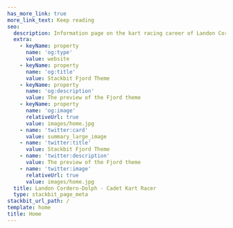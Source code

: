 ```yaml
---
has_more_link: true
more_link_text: Keep reading
seo:
  description: Information page on the kart racing career of Landon Cordero-Dolph
  extra:
    - keyName: property
      name: 'og:type'
      value: website
    - keyName: property
      name: 'og:title'
      value: Stackbit Fjord Theme
    - keyName: property
      name: 'og:description'
      value: The preview of the Fjord theme
    - keyName: property
      name: 'og:image'
      relativeUrl: true
      value: images/home.jpg
    - name: 'twitter:card'
      value: summary_large_image
    - name: 'twitter:title'
      value: Stackbit Fjord Theme
    - name: 'twitter:description'
      value: The preview of the Fjord theme
    - name: 'twitter:image'
      relativeUrl: true
      value: images/home.jpg
  title: Landon Cordero-Dolph - Cadet Kart Racer
  type: stackbit_page_meta
stackbit_url_path: /
template: home
title: Home
---
```

